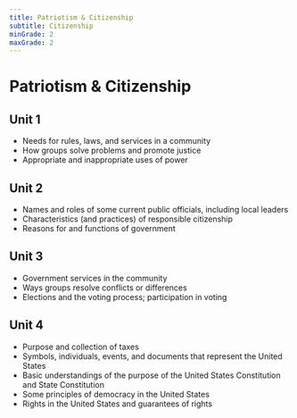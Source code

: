 ```yaml
---
title: Patriotism & Citizenship
subtitle: Citizenship
minGrade: 2
maxGrade: 2
---
```

# Patriotism & Citizenship


## Unit 1
* Needs for rules, laws, and services in a community
* How groups solve problems and promote justice
* Appropriate and inappropriate uses of power

## Unit 2
* Names and roles of some current public officials, including local leaders
* Characteristics (and practices) of responsible citizenship
* Reasons for and functions of government

## Unit 3
* Government services in the community
* Ways groups resolve conflicts or differences
* Elections and the voting process; participation in voting

## Unit 4
* Purpose and collection of taxes
* Symbols, individuals, events, and documents that represent the United States
* Basic understandings of the purpose of the United States Constitution and State Constitution
* Some principles of democracy in the United States
* Rights in the United States and guarantees of rights